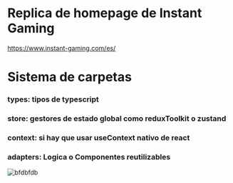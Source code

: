 # Replica de homepage de Instant Gaming 
https://www.instant-gaming.com/es/
# Sistema de carpetas
### types: tipos de typescript

### store: gestores de estado global como reduxToolkit o zustand
### context: si hay que usar useContext nativo de react
### adapters: Logica o Componentes reutilizables 

![bfdbfdb](https://github.com/user-attachments/assets/7c2d0641-239c-45d1-a5a2-9638522408aa)

